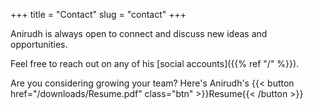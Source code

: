 +++
title = "Contact"
slug = "contact"
+++

Anirudh is always open to connect and discuss new ideas and opportunities. 

Feel free to reach out on any of his [social accounts]({{% ref "/" %}}).

Are you considering growing your team? Here's Anirudh's {{< button href="/downloads/Resume.pdf" class="btn" >}}Resume{{< /button >}}
